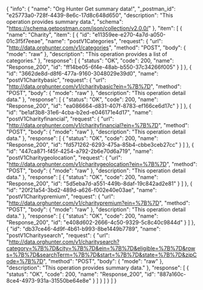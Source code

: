 {
  "info": {
    "name": "Org Hunter Get summary data!",
    "_postman_id": "e25773a0-728f-4439-8e6c-17d8c648d650",
    "description": "This operation provides summary data.",
    "schema": "https://schema.getpostman.com/json/collection/v2.0.0/"
  },
  "item": [
    {
      "name": "Charity",
      "item": [
        {
          "id": "e11359ee-e270-4a7d-a050-01c3f5f7eeae",
          "name": "postV1Categories",
          "request": {
            "url": "http://data.orghunter.com/v1/categories",
            "method": "POST",
            "body": {
              "mode": "raw"
            },
            "description": "This operation provides a list of categories."
          },
          "response": [
            {
              "status": "OK",
              "code": 200,
              "name": "Response_200",
              "id": "ff14be05-6f4e-48ab-b550-37c34266f005"
            }
          ]
        },
        {
          "id": "3662de8d-d8f6-477a-9160-3048029e39d0",
          "name": "postV1Charitybasic",
          "request": {
            "url": "http://data.orghunter.com/v1/charitybasic?ein=%7B%7D",
            "method": "POST",
            "body": {
              "mode": "raw"
            },
            "description": "This operation detail data."
          },
          "response": [
            {
              "status": "OK",
              "code": 200,
              "name": "Response_200",
              "id": "ea086664-d831-407f-8783-ef166ce6d17c"
            }
          ]
        },
        {
          "id": "be1af3b8-31e6-4cba-b2ed-e046171e4d17",
          "name": "postV1Charityfinancial",
          "request": {
            "url": "http://data.orghunter.com/v1/charityfinancial?ein=%7B%7D",
            "method": "POST",
            "body": {
              "mode": "raw"
            },
            "description": "This operation detail data."
          },
          "response": [
            {
              "status": "OK",
              "code": 200,
              "name": "Response_200",
              "id": "fd571262-6293-475a-85b4-cbbe3ceb27cc"
            }
          ]
        },
        {
          "id": "447ca871-f45f-4254-a792-2b6e70d6a719",
          "name": "postV1Charitygeolocation",
          "request": {
            "url": "http://data.orghunter.com/v1/charitygeolocation?ein=%7B%7D",
            "method": "POST",
            "body": {
              "mode": "raw"
            },
            "description": "This operation detail data."
          },
          "response": [
            {
              "status": "OK",
              "code": 200,
              "name": "Response_200",
              "id": "5d5eba7d-a551-449b-8daf-19c842ad2e81"
            }
          ]
        },
        {
          "id": "20f21a54-3bd2-489d-a626-f002e40e03ae",
          "name": "postV1Charitypremium",
          "request": {
            "url": "http://data.orghunter.com/v1/charitypremium?ein=%7B%7D",
            "method": "POST",
            "body": {
              "mode": "raw"
            },
            "description": "This operation detail data."
          },
          "response": [
            {
              "status": "OK",
              "code": 200,
              "name": "Response_200",
              "id": "e408d602-2666-4c50-9329-5c8c40c9844d"
            }
          ]
        },
        {
          "id": "db37ce46-4d9f-4b61-b993-8be1449b7789",
          "name": "postV1Charitysearch",
          "request": {
            "url": "http://data.orghunter.com/v1/charitysearch?category=%7B%7D&city=%7B%7D&ein=%7B%7D&eligible=%7B%7D&rows=%7B%7D&searchTerm=%7B%7D&start=%7B%7D&state=%7B%7D&zipCode=%7B%7D",
            "method": "POST",
            "body": {
              "mode": "raw"
            },
            "description": "This operation provides summary data."
          },
          "response": [
            {
              "status": "OK",
              "code": 200,
              "name": "Response_200",
              "id": "887a160c-8ce4-4973-931a-31550be64e8e"
            }
          ]
        }
      ]
    }
  ]
}